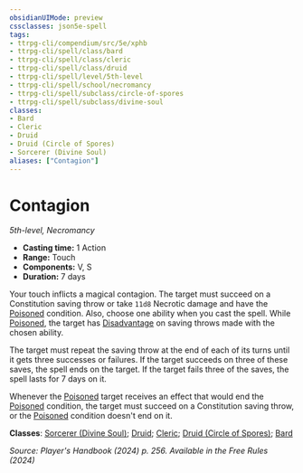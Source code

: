 ```yaml
---
obsidianUIMode: preview
cssclasses: json5e-spell
tags:
- ttrpg-cli/compendium/src/5e/xphb
- ttrpg-cli/spell/class/bard
- ttrpg-cli/spell/class/cleric
- ttrpg-cli/spell/class/druid
- ttrpg-cli/spell/level/5th-level
- ttrpg-cli/spell/school/necromancy
- ttrpg-cli/spell/subclass/circle-of-spores
- ttrpg-cli/spell/subclass/divine-soul
classes:
- Bard
- Cleric
- Druid
- Druid (Circle of Spores)
- Sorcerer (Divine Soul)
aliases: ["Contagion"]
---
```

# Contagion
*5th-level, Necromancy*  


- **Casting time:** 1 Action
- **Range:** Touch
- **Components:** V, S
- **Duration:** 7 days

Your touch inflicts a magical contagion. The target must succeed on a Constitution saving throw or take `11d8` Necrotic damage and have the [Poisoned](2-Mechanics/CLI/rules/conditions.md#Poisoned) condition. Also, choose one ability when you cast the spell. While [Poisoned](2-Mechanics/CLI/rules/conditions.md#Poisoned), the target has [Disadvantage](2-Mechanics/CLI/rules/variant-rules/disadvantage-xphb.md) on saving throws made with the chosen ability.

The target must repeat the saving throw at the end of each of its turns until it gets three successes or failures. If the target succeeds on three of these saves, the spell ends on the target. If the target fails three of the saves, the spell lasts for 7 days on it.

Whenever the [Poisoned](2-Mechanics/CLI/rules/conditions.md#Poisoned) target receives an effect that would end the [Poisoned](2-Mechanics/CLI/rules/conditions.md#Poisoned) condition, the target must succeed on a Constitution saving throw, or the [Poisoned](2-Mechanics/CLI/rules/conditions.md#Poisoned) condition doesn't end on it.

**Classes**: [Sorcerer (Divine Soul)](2-Mechanics/CLI/lists/list-spells-classes-sorcerer-xphb-divine-soul-xge.md "subclass=XGE;class=XPHB"); [Druid](2-Mechanics/CLI/lists/list-spells-classes-druid.md); [Cleric](2-Mechanics/CLI/lists/list-spells-classes-cleric.md); [Druid (Circle of Spores)](2-Mechanics/CLI/lists/list-spells-classes-druid-xphb-circle-of-spores-tce.md "subclass=TCE;class=XPHB"); [Bard](2-Mechanics/CLI/lists/list-spells-classes-bard.md)

*Source: Player's Handbook (2024) p. 256. Available in the Free Rules (2024)*